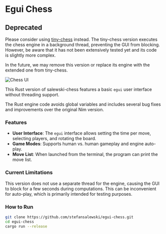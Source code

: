# Egui Chess

## Deprecated

Please consider using [tiny-chess](https://github.com/StefanSalewski/tiny-chess) instead. The tiny-chess version executes the chess engine in a background thread, preventing the GUI from blocking. However, be aware that it has not been extensively tested yet and its code is slightly more complex.

In the future, we may remove this version or replace its engine with the extended one from tiny-chess.

![Chess UI](http://ssalewski.de/tmp/egui-chess.png)

This Rust version of salewski-chess features a basic `egui` user interface without threading support.

The Rust engine code avoids global variables and includes several bug fixes and improvements over the original Nim version.

### Features

- **User Interface**: The `egui` interface allows setting the time per move, selecting players, and rotating the board.
- **Game Modes**: Supports human vs. human gameplay and engine auto-play.
- **Move List**: When launched from the terminal, the program can print the move list.

### Current Limitations

This version does not use a separate thread for the engine, causing the GUI to block for a few seconds during computations. This can be inconvenient for auto-play, which is primarily intended for testing purposes.

### How to Run

```sh
git clone https://github.com/stefansalewski/egui-chess.git
cd egui-chess
cargo run --release
```

